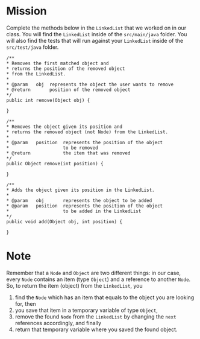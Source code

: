 # Mission

Complete the methods below in the `LinkedList` that we worked on in our class. You will find the `LinkedList` inside of the `src/main/java` folder. You will also find the tests that will run against your `LinkedList` inside of the `src/test/java` folder.

```
/** 
* Removes the first matched object and
* returns the position of the removed object
* from the LinkedList.
* 
* @param   obj  represents the object the user wants to remove
* @return       position of the removed object
*/
public int remove(Object obj) {

}

/**
* Removes the object given its position and
* returns the removed object (not Node) from the LinkedList.
* 
* @param   position  represents the position of the object
*                    to be removed
* @return            the item that was removed
*/
public Object remove(int position) {

}

/**
* Adds the object given its position in the LinkedList.
* 
* @param   obj       represents the object to be added
* @param   position  represents the position of the object
*                    to be added in the LinkedList
*/
public void add(Object obj, int position) {

}
```

# Note

Remember that a `Node` and `Object` are two different things: in our case, every `Node` contains an item (type `Object`) and a reference to another `Node`. So, to return the item (object) from the `LinkedList`, you 

1. find the `Node` which has an item that equals to the object you are looking for, then
2. you save that item in a temporary variable of type `Object`,
3. remove the found `Node` from the `LinkedList` by changing the `next` references accordingly, and finally
4. return that temporary variable where you saved the found object.
